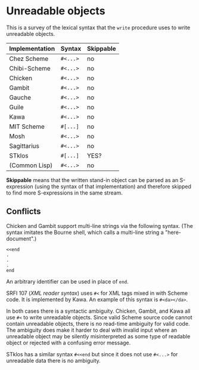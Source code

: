 # Unreadable objects

This is a survey of the lexical syntax that the `write` procedure uses
to write unreadable objects.

| Implementation | Syntax   | Skippable |
|----------------|----------|-----------|
| Chez Scheme    | `#<...>` | no        |
| Chibi-Scheme   | `#<...>` | no        |
| Chicken        | `#<...>` | no        |
| Gambit         | `#<...>` | no        |
| Gauche         | `#<...>` | no        |
| Guile          | `#<...>` | no        |
| Kawa           | `#<...>` | no        |
| MIT Scheme     | `#[...]` | no        |
| Mosh           | `#<...>` | no        |
| Sagittarius    | `#<...>` | no        |
| STklos         | `#[...]` | YES?      |
| (Common Lisp)  | `#<...>` | no        |

**Skippable** means that the written stand-in object can be parsed as
an S-expression (using the syntax of that implementation) and
therefore skipped to find more S-expressions in the same stream.

## Conflicts

Chicken and Gambit support multi-line strings via the following
syntax. (The syntax imitates the Bourne shell, which calls a
multi-line string a "here-document".)

    <<end
    .
    .
    .
    end

An arbitrary identifier can be used in place of `end`.

SRFI 107 (_XML reader syntax_) uses `#<` for XML tags mixed in with
Scheme code. It is implemented by Kawa. An example of this syntax is
`#<da></da>`.

In both cases there is a syntactic ambiguity. Chicken, Gambit, and
Kawa all use `#<` to write unreadable objects. Since valid Scheme
source code cannot contain unreadable objects, there is no read-time
ambiguity for valid code. The ambiguity does make it harder to deal
with invalid input where an unreadable object may be silently
misinterpreted as some type of readable object or rejected with a
confusing error message.

STklos has a similar syntax `#<<end` but since it does not use
`#<...>` for unreadable data there is no ambiguity.
